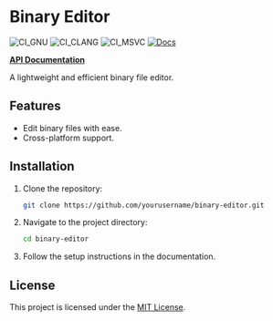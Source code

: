 # Binary Editor

![CI_GNU](https://github.com/sa3214105/binary-editor/actions/workflows/ci_gnu.yml/badge.svg)
![CI_CLANG](https://github.com/sa3214105/binary-editor/actions/workflows/ci_clang.yml/badge.svg)
![CI_MSVC](https://github.com/sa3214105/binary-editor/actions/workflows/ci_msvc.yml/badge.svg)
[![Docs](https://img.shields.io/badge/docs-latest-blue)](https://sa3214105.github.io/binary-editor/)

[**API Documentation**](https://sa3214105.github.io/binary-editor/)

A lightweight and efficient binary file editor.

## Features

- Edit binary files with ease.
- Cross-platform support.

## Installation

1. Clone the repository:
    ```bash
    git clone https://github.com/yourusername/binary-editor.git
    ```
2. Navigate to the project directory:
    ```bash
    cd binary-editor
    ```
3. Follow the setup instructions in the documentation.

## License

This project is licensed under the [MIT License](LICENSE).